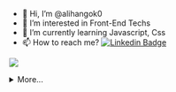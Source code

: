 - 👋 Hi, I’m @alihangok0
- 👀 I’m interested in Front-End Techs
- 🌱 I’m currently learning Javascript, Css
- 📫 How to reach me?
[![Linkedin Badge](https://img.shields.io/badge/alihangok00-gray?style=for-the-badge&logo=linkedin)](https://www.linkedin.com/in/alihangok00/)

![](https://komarev.com/ghpvc/?username=alihangok0&color=green)
<details>
  <summary>More...</summary>
  <img src="https://github-readme-stats.vercel.app/api?username=alihangok0&show_icons=true&count_private=true&theme=dark&include_all_commits=true&line_height=28&theme=dark" style="width: 50%;"/>
       <img src="https://github-profile-trophy.vercel.app/?username=alihangok0&theme=onedark"  style="width: 49%;"/>
</details>
